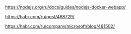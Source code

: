 https://nodejs.org/ru/docs/guides/nodejs-docker-webapp/

https://habr.com/ru/post/468729/

https://habr.com/ru/company/microsoft/blog/481502/
